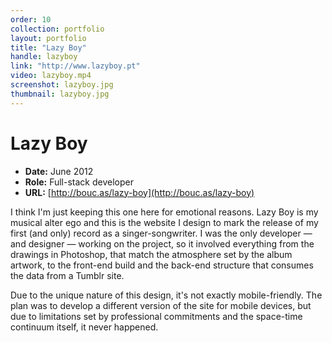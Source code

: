 ```yaml
---
order: 10
collection: portfolio
layout: portfolio
title: "Lazy Boy"
handle: lazyboy
link: "http://www.lazyboy.pt"
video: lazyboy.mp4
screenshot: lazyboy.jpg
thumbnail: lazyboy.jpg
---
```

# Lazy Boy

- **Date:** June 2012
- **Role:** Full-stack developer
- **URL:** [http://bouc.as/lazy-boy](http://bouc.as/lazy-boy)

I think I'm just keeping this one here for emotional reasons. Lazy Boy is my musical alter ego and this is the website I design to mark the release of my first (and only) record as a singer-songwriter. I was the only developer — and designer — working on the project, so it involved everything from the drawings in Photoshop, that match the atmosphere set by the album artwork, to the front-end build and the back-end structure that consumes the data from a Tumblr site.

Due to the unique nature of this design, it's not exactly mobile-friendly. The plan was to develop a different version of the site for mobile devices, but due to limitations set by professional commitments and the space-time continuum itself, it never happened.